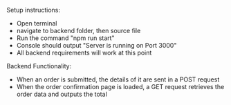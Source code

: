 Setup instructions:
- Open terminal
- navigate to backend folder, then source file
- Run the command "npm run start"
- Console should output "Server is running on Port 3000"
- All backend requirements will work at this point

Backend Functionality:
- When an order is submitted, the details of it are sent in a POST request
- When the order confirmation page is loaded, a GET request retrieves the order data and outputs the total


